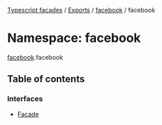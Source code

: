 [Typescript facades](../index.md) / [Exports](../modules.md) / [facebook](facebook.md) / facebook

# Namespace: facebook

[facebook](facebook.md).facebook

## Table of contents

### Interfaces

- [Facade](../interfaces/facebook.facebook.Facade.md)
